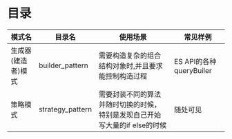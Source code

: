 # 目录

|模式名|目录名|使用场景|常见样例|
|-----|-----|-----|-----|
|生成器(建造者)模式|builder_pattern|需要构造复杂的组合结构对象时,并且要求能控制构造过程|ES API的各种queryBuiler|
|策略模式|strategy_pattern|需要封装不同的算法并随时切换的时候，特别是发现自己开始写大量的if else的时候|随处可见|

